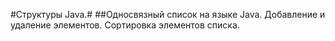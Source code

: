 #Структуры Java.#
##Односвязный список на языке Java. Добавление и удаление элементов. Сортировка элементов списка.
